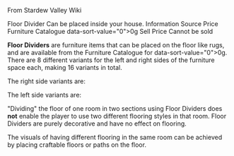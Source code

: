 From Stardew Valley Wiki

Floor Divider Can be placed inside your house. Information Source Price Furniture Catalogue data-sort-value="0"&gt;0g Sell Price Cannot be sold

**Floor Dividers** are furniture items that can be placed on the floor like rugs, and are available from the Furniture Catalogue for data-sort-value="0"&gt;0g. There are 8 different variants for the left and right sides of the furniture space each, making 16 variants in total.

The right side variants are:

The left side variants are:

"Dividing" the floor of one room in two sections using Floor Dividers does **not** enable the player to use two different flooring styles in that room. Floor Dividers are purely decorative and have no effect on flooring.

The visuals of having different flooring in the same room can be achieved by placing craftable floors or paths on the floor.